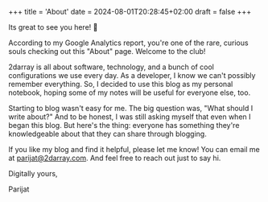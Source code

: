+++
title = 'About'
date = 2024-08-01T20:28:45+02:00
draft = false
+++

Its great to see you here! 👋

According to my Google Analytics report, you're one of the rare, curious souls checking out this "About" page. Welcome to the club!

2darray is all about software, technology, and a bunch of cool configurations we use every day. As a developer, I know we can't possibly remember everything. So, I decided to use this blog as my personal notebook, hoping some of my notes will be useful for everyone else, too.

Starting to blog wasn't easy for me. The big question was, "What should I write about?" And to be honest, I was still asking myself that even when I began this blog. But here's the thing: everyone has something they're knowledgeable about that they can share through blogging.

If you like my blog and find it helpful, please let me know! You can email me at <parijat@2darray.com>. And feel free to reach out just to say hi.

Digitally yours,

Parijat
